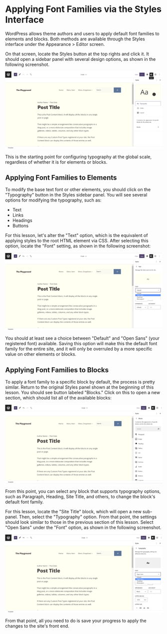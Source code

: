 # Applying Font Families via the Styles Interface

WordPress allows theme authors and users to apply default font families to elements and blocks.  Both methods are available through the Styles interface under the Appearance > Editor screen.

On that screen, locate the Styles button at the top rights and click it.  It should open a sidebar panel with several design options, as shown in the following screenshot.

![WordPress site editor with the Styles panel open on the right and the content canvas on the left.](/images/module-05/lesson-03/site-editor-styles-typography.png)

This is the starting point for configuring typography at the global scale, regardless of whether it is for elements or blocks.

## Applying Font Families to Elements

To modify the base text font or other elements, you should click on the "Typography" button in the Styles sidebar panel.  You will see several options for modifying the typography, such as:

- Text
- Links 
- Headings
- Buttons

For this lesson, let's alter the "Text" option, which is the equivalent of applying styles to the root HTML element via CSS.  After selecting this option, locate the "Font" setting, as shown in the following screenshot:

![Styles panel open on the right of the WordPress site editor with the Font option for text selected as Open Sans.](/images/module-05/lesson-03/styles-text-typography.png)

You should at least see a choice between "Default" and "Open Sans" (your registered font) available.  Saving this option will make this the default font family for the entire site, and it will only be overruled by a more specific value on other elements or blocks.

## Applying Font Families to Blocks

To apply a font family to a specific block by default, the process is pretty similar.  Return to the original Styles panel shown at the beginning of this lesson.  You should see button labeled "Blocks."  Click on this to open a new section, which should list all of the available blocks:

![WordPress site editor with the Styles interface open on the right, listing all of the site's blocks.](/images/module-05/lesson-03/styles-block-list.png)

From this point, you can select any block that supports typography options, such as Paragraph, Heading, Site Title, and others, to change the block's default font family.

For this lesson, locate the "Site Title" block, which will open a new sub-panel.  Then, select the "Typography" option.  From that point, the settings should look similar to those in the previous section of this lesson.  Select "Open Sans" under the "Font" option, as shown in the following screenshot.

![Styles panel open on the right of the WordPress site editor with the Font option for the Site Title selected as Open Sans.](/images/module-05/lesson-03/styles-site-title-typography.png)

From that point, all you need to do is save your progress to apply the changes to the site's front end.
